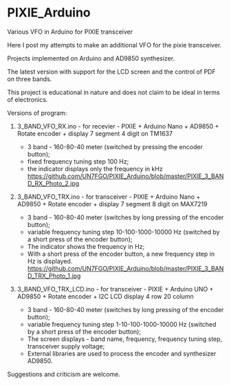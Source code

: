 # PIXIE_Arduino
Various VFO in Arduino for PIXIE transceiver

Here I post my attempts to make an additional VFO for the pixie transceiver.

Projects implemented on Arduino and AD9850 synthesizer.

The latest version with support for the LCD screen and the control of PDF on three bands.

This project is educational in nature and does not claim to be ideal in terms of electronics.

Versions of program:

1. 3_BAND_VFO_RX.ino - for recevier - PIXIE + Arduino Nano + AD9850 + Rotate encoder + display 7 segment 4 digit on TM1637
	- 3 band - 160-80-40 meter (switched by pressing the encoder button);
	- fixed frequency tuning step 100 Hz;
	- the indicator displays only the frequency in kHz
	https://github.com/UN7FGO/PIXIE_Arduino/blob/master/PIXIE_3_BAND_RX_Photo_2.jpg

2. 3_BAND_VFO_TRX.ino - for transceiver - PIXIE + Arduino Nano + AD9850 + Rotate encoder + display 7 segment 8 digit on MAX7219
	- 3 band - 160-80-40 meter (switches by long pressing of the encoder button);
	- variable frequency tuning step 10-100-1000-10000 Hz (switched by a short press of the encoder button);
	- The indicator shows the frequency in Hz;
	- With a short press of the encoder button, a new frequency step in Hz is displayed.
	https://github.com/UN7FGO/PIXIE_Arduino/blob/master/PIXIE_3_BAND_TRX_Photo_1.jpg

3. 3_BAND_VFO_TRX_LCD.ino - for transceiver - PIXIE + Arduino UNO + AD9850 +  Rotate encoder + I2C LCD display 4 row 20 column
	- 3 band - 160-80-40 meter (switches by long pressing of the encoder button);
	- variable frequency tuning step 1-10-100-1000-10000 Hz (switched by a short press of the encoder button);
	- The screen displays - band name, frequency, frequency tuning step, transceiver supply voltage;
	- External libraries are used to process the encoder and synthesizer AD9850.


Suggestions and criticism are welcome.
